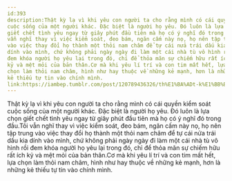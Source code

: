 ```yaml
---
id:393
description:Thật kỳ lạ vì khi yêu con người ta cho rằng mình có cái quyền kiểm soát
cuộc sống của một người khác. Đặc biệt là người họ yêu. Đó luôn là lựa chọn
giết chết tình yêu ngay từ giây phút đầu tiên mà họ có ý nghĩ đó trong đầu.Tôi
vẫn nghĩ thay vì việc kiểm soát, đeo bám, ngăn cấm này nọ, họ nên tập trung
vào việc thay đổi họ thành một thỏi nam châm để tự cái nửa trái dấu kia
dính vào mình, chứ không phải ngày ngày đi làm một cái nhà tù vô hình rồi
đem khóa người họ yêu lại trong đó, chỉ để thỏa mãn sự chiếm hữu rất ích
kỷ và mệt mỏi của bản thân.Cơ mà khi yêu lí trí và con tim mất hết, lựa
chọn làm thỏi nam châm, hình như hay thuộc về những kẻ mạnh, hơn là những
kẻ thiếu tự tin vào chính mình.
link:https://iambep.tumblr.com/post/120789436326/th%E1%BA%ADt-k%E1%BB%B3-l%E1%BA%A1-v%C3%AC-khi-y%C3%AAu-con-ng%C6%B0%E1%BB%9Di-ta-cho-r%E1%BA%B1ng-m%C3%ACnh
---
```


Thật kỳ lạ vì khi yêu con người ta cho rằng mình có cái quyền kiểm soát
cuộc sống của một người khác. Đặc biệt là người họ yêu. Đó luôn là lựa chọn
giết chết tình yêu ngay từ giây phút đầu tiên mà họ có ý nghĩ đó trong đầu.Tôi
vẫn nghĩ thay vì việc kiểm soát, đeo bám, ngăn cấm này nọ, họ nên tập trung
vào việc thay đổi họ thành một thỏi nam châm để tự cái nửa trái dấu kia
dính vào mình, chứ không phải ngày ngày đi làm một cái nhà tù vô hình rồi
đem khóa người họ yêu lại trong đó, chỉ để thỏa mãn sự chiếm hữu rất ích
kỷ và mệt mỏi của bản thân.Cơ mà khi yêu lí trí và con tim mất hết, lựa
chọn làm thỏi nam châm, hình như hay thuộc về những kẻ mạnh, hơn là những
kẻ thiếu tự tin vào chính mình.